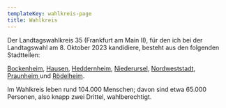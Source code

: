 ```yaml
---
templateKey: wahlkreis-page
title: Wahlkreis
---
```

Der Landtagswahlkreis 35 (Frankfurt am Main II), für den ich bei der Landtagswahl am 8. Oktober 2023 kandidiere, besteht aus den folgenden Stadtteilen:

[Bockenheim](https://de.wikipedia.org/wiki/Frankfurt-Bockenheim), [Hausen](https://de.wikipedia.org/wiki/Frankfurt-Hausen), [Heddernheim](https://de.wikipedia.org/wiki/Frankfurt-Heddernheim), [Niederursel](Frankfurt-Niederursel), [Nordweststadt](https://de.wikipedia.org/wiki/Frankfurt-Nordweststadt), [Praunheim ](https://de.wikipedia.org/wiki/Frankfurt-Praunheim)und [Rödelheim](https://de.wikipedia.org/wiki/Frankfurt-R%C3%B6delheim).

Im Wahlkreis leben rund 104.000 Menschen; davon sind etwa 65.000 Personen, also knapp zwei Drittel, wahlberechtigt.